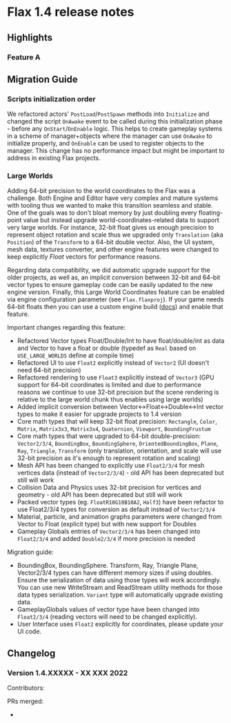 # Flax 1.4 release notes

## Highlights

### Feature A

## Migration Guide

### Scripts initialization order

We refactored actors' `PostLoad`/`PostSpawn` methods into `Initialize` and changed the script `OnAwake` event to be called during this initialization phase - before any `OnStart`/`OnEnable` logic. This helps to create gameplay systems in a scheme of manager+objects where the manager can use `OnAwake` to initialize properly, and `OnEnable` can be used to register objects to the manager. This change has no performance impact but might be important to address in existing Flax projects.

### Large Worlds

Adding 64-bit precision to the world coordinates to the Flax was a challenge. Both Engine and Editor have very complex and mature systems with tooling thus we wanted to make this transition seamless and stable. One of the goals was to don't bloat memory by just doubling every floating-point value but instead upgrade world-coordinates-related data to support very large worlds. For instance, 32-bit float gives us enough precision to represent object rotation and scale thus we upgraded only `Translation` (aka `Position`) of the `Transform` to a 64-bit double vector. Also, the UI system, mesh data, textures converter, and other engine features were changed to keep explicitly *Float* vectors for performance reasons.

Regarding data compatibility, we did automatic upgrade support for the older projects, as well as, an implicit conversion between 32-bit and 64-bit vector types to ensure gameplay code can be easily updated to the new engine version. Finally, this Large World Coordinates feature can be enabled via engine configuration parameter (see `Flax.flaxproj`). If your game needs 64-bit floats then you can use a custom engine build ([docs](../../editor/large-worlds/index.md)) and enable that feature.

Important changes regarding this feature:
- Refactored Vector types Float/Double/Int to have float/double/int as data and Vector to have a float or double (typedef as `Real` based on `USE_LARGE_WORLDS` define at compile time)
- Refactored UI to use `Float2` explicitly instead of `Vector2` (UI doesn't need 64-bit precision)
- Refactored rendering to use `Float3` explicitly instead of `Vector3` (GPU support for 64-bit coordinates is limited and due to performance reasons we continue to use 32-bit precision but the scene rendering is relative to the large world chunk thus enables using large worlds)
- Added implicit conversion between Vector<->Float<->Double<->Int vector types to make it easier for upgrade projects to 1.4 version
- Core math types that will keep 32-bit float precision: `Rectangle`, `Color`, `Matrix`, `Matrix3x3`, `Matrix3x4`, `Quaternion`, `Viewport`, `BoundingFrustum`
- Core math types that were upgraded to 64-bit double-precision: `Vector2/3/4`, `BoundingBox`, `BoundingSphere`, `OrientedBoundingBox`, `Plane`, `Ray`, `Triangle`, `Transform` (only translation, orientation, and scale will use 32-bit precision as it's enough to represent rotation and scaling)
- Mesh API has been changed to explicitly use `Float2/3/4` for mesh vertices data (instead of `Vector2/3/4`) - old API has been deprecated but still will work
- Collision Data and Physics uses 32-bit precision for vertices and geometry - old API has been deprecated but still will work
- Packed vector types (eg. `FloatR10G10B10A2`, `Half3`) have been refactor to use Float2/3/4 types for conversion as default instead of `Vector2/3/4`
- Material, particle, and animation graphs parameters were changed from Vector to Float (explicit type) but with new support for Doubles
- Gameplay Globals entries of `Vector2/3/4` has been changed into `Float2/3/4` and added `Double2/3/4` if more precision is needed

Migration guide:
- BoundingBox, BoundingSphere. Transform, Ray, Triangle Plane, Vector2/3/4 types can have different memory sizes if using doubles. Ensure the serialization of data using those types will work accordingly. You can use new WriteStream and ReadStream utility methods for those data types serialization. `Variant` type will automatically upgrade existing data.
- GameplayGlobals values of vector type have been changed into `Float2/3/4` (reading vectors will need to be changed explicitly).
- User Interface uses `Float2` explicitly for coordinates, please update your UI code.

## Changelog

### Version 1.4.XXXXX - XX XXX 2022

Contributors: 

PRs merged: 

* 
